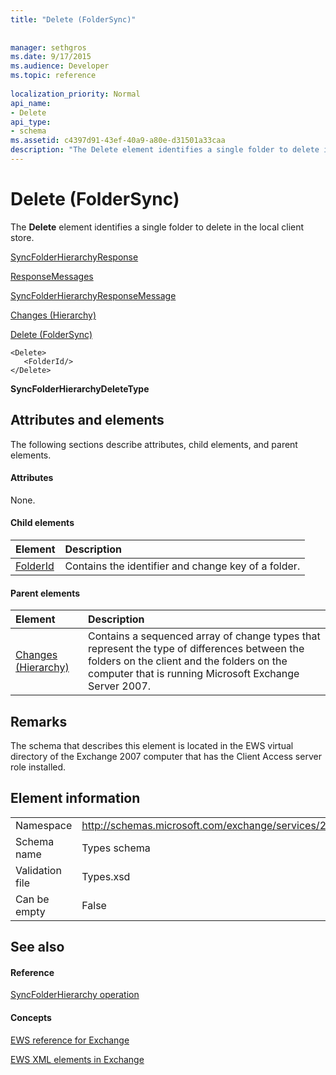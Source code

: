 ```yaml
---
title: "Delete (FolderSync)"
 
 
manager: sethgros
ms.date: 9/17/2015
ms.audience: Developer
ms.topic: reference
 
localization_priority: Normal
api_name:
- Delete
api_type:
- schema
ms.assetid: c4397d91-43ef-40a9-a80e-d31501a33caa
description: "The Delete element identifies a single folder to delete in the local client store."
---
```


# Delete (FolderSync)

The **Delete** element identifies a single folder to delete in the local client store. 
  
[SyncFolderHierarchyResponse](syncfolderhierarchyresponse.md)
  
[ResponseMessages](responsemessages.md)
  
[SyncFolderHierarchyResponseMessage](syncfolderhierarchyresponsemessage.md)
  
[Changes (Hierarchy)](changes-hierarchy.md)
  
[Delete (FolderSync)](delete-foldersync.md)
  
```
<Delete>
   <FolderId/>
</Delete>
```

 **SyncFolderHierarchyDeleteType**
## Attributes and elements

The following sections describe attributes, child elements, and parent elements.
  
#### Attributes

None.
  
#### Child elements

|**Element**|**Description**|
|:-----|:-----|
|[FolderId](folderid.md) <br/> |Contains the identifier and change key of a folder.  <br/> |
   
#### Parent elements

|**Element**|**Description**|
|:-----|:-----|
|[Changes (Hierarchy)](changes-hierarchy.md) <br/> |Contains a sequenced array of change types that represent the type of differences between the folders on the client and the folders on the computer that is running Microsoft Exchange Server 2007.  <br/> |
   
## Remarks

The schema that describes this element is located in the EWS virtual directory of the Exchange 2007 computer that has the Client Access server role installed.
  
## Element information

|||
|:-----|:-----|
|Namespace  <br/> |http://schemas.microsoft.com/exchange/services/2006/types  <br/> |
|Schema name  <br/> |Types schema  <br/> |
|Validation file  <br/> |Types.xsd  <br/> |
|Can be empty  <br/> |False  <br/> |
   
## See also

#### Reference

[SyncFolderHierarchy operation](syncfolderhierarchy-operation.md)
#### Concepts

[EWS reference for Exchange](ews-reference-for-exchange.md)
  
[EWS XML elements in Exchange](ews-xml-elements-in-exchange.md)

